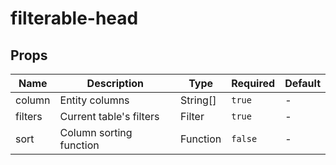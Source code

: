 # filterable-head

## Props

<!-- @vuese:filterable-head:props:start -->
|Name|Description|Type|Required|Default|
|---|---|---|---|---|
|column|Entity columns|String[]|`true`|-|
|filters|Current table's filters|Filter|`true`|-|
|sort|Column sorting function|Function|`false`|-|

<!-- @vuese:filterable-head:props:end -->


